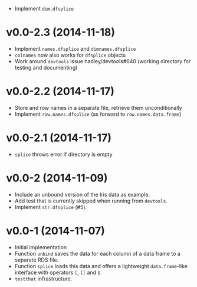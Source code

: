 * Implement `dim.dfsplice`

v0.0-2.3 (2014-11-18)
===

* Implement `names.dfsplice` and `dimnames.dfsplice`
* `colnames` now also works for `dfsplice` objects
* Work around `devtools` issue hadley/devtools#640 (working directory for
  testing and documenting)

v0.0-2.2 (2014-11-17)
===

* Store and row names in a separate file, retrieve them unconditionally
* Implement `row.names.dfsplice` (as forward to `row.names.data.frame`)

v0.0-2.1 (2014-11-17)
===

* `splice` throws error if directory is empty

v0.0-2 (2014-11-09)
===

* Include an unbound version of the Iris data as example.
* Add test that is currently skipped when running from `devtools`.
* Implement `str.dfsplice` (#5).

v0.0-1 (2014-11-07)
===

* Initial implementation
* Function `unbind` saves the data for each column of a data frame to a
  separate RDS file.
* Function `splice` loads this data and offers a lightweight `data.frame`-like
  interface with operators `[`, `[[` and `$`
* `testthat` infrastructure.
